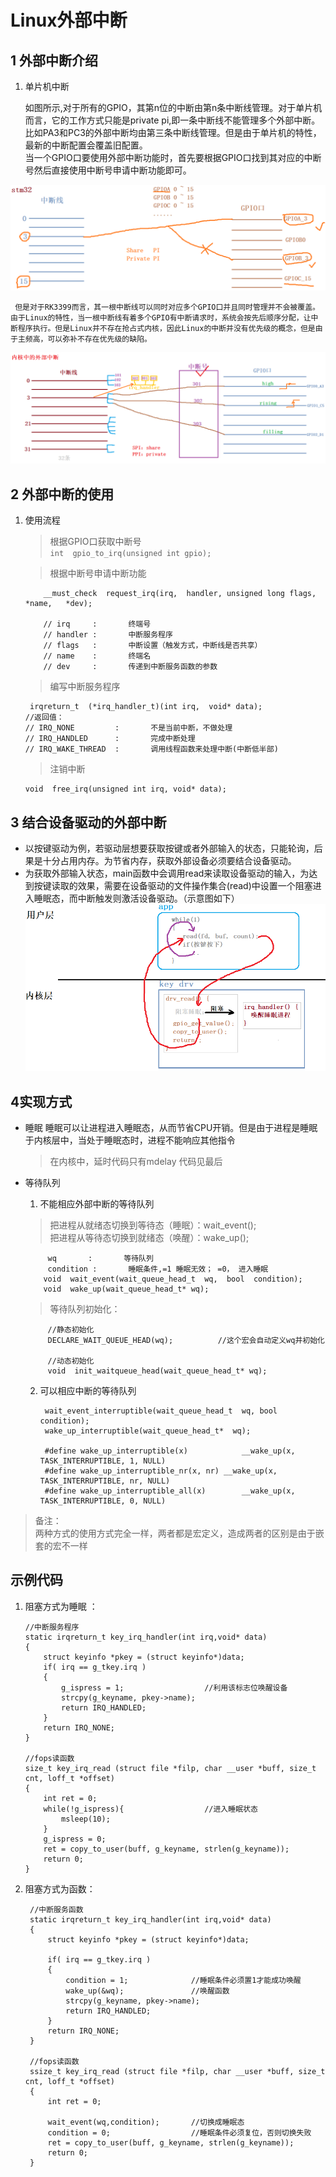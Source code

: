 <!--
 * @Description: In User Settings Edit
 * @Author: your name
 * @Date: 2019-09-17 20:27:05
 * @LastEditTime: 2019-09-18 17:22:19
 * @LastEditors: Please set LastEditors
 -->
# Linux外部中断

## 1 外部中断介绍
1. 单片机中断  
       
     如图所示,对于所有的GPIO，其第n位的中断由第n条中断线管理。对于单片机而言，它的工作方式只能是private pi,即一条中断线不能管理多个外部中断。比如PA3和PC3的外部中断均由第三条中断线管理。但是由于单片机的特性，最新的中断配置会覆盖旧配置。  
     当一个GPIO口要使用外部中断功能时，首先要根据GPIO口找到其对应的中断号然后直接使用中断号申请中断功能即可。

 ![单片机中断示意图](https://github.com/TimChanCHN/pictures/raw/master/Linux/%E5%8D%95%E7%89%87%E6%9C%BA%E4%B8%AD%E6%96%AD.png) 
     
     但是对于RK3399而言，其一根中断线可以同时对应多个GPIO口并且同时管理并不会被覆盖。由于Linux的特性，当一根中断线有着多个GPIO有中断请求时，系统会按先后顺序分配，让中断程序执行。但是Linux并不存在抢占式内核，因此Linux的中断并没有优先级的概念，但是由于主频高，可以弥补不存在优先级的缺陷。
   ![Linux中断示意图](https://github.com/TimChanCHN/pictures/raw/master/Linux/RK3399%E4%B8%AD%E6%96%AD.png)

## 2 外部中断的使用
1. 使用流程
   > 根据GPIO口获取中断号  
        ```
            int  gpio_to_irq(unsigned int gpio);
        ```  
          
   > 根据中断号申请中断功能  
        
     ```
         __must_check  request_irq(irq,  handler, unsigned long flags,   *name,   *dev);

         // irq     :       终端号
         // handler :       中断服务程序
         // flags   :       中断设置（触发方式，中断线是否共享）
         // name    :       终端名
         // dev     :       传递到中断服务函数的参数
   
     ```  

    >  编写中断服务程序  
    ```
     irqreturn_t  (*irq_handler_t)(int irq,  void* data);
    //返回值：
    // IRQ_NONE         :       不是当前中断，不做处理       
    // IRQ_HANDLED	    :       完成中断处理
    // IRQ_WAKE_THREAD  :       调用线程函数来处理中断(中断低半部)
    ```

    > 注销中断
    ```
    void  free_irq(unsigned int irq, void* data);

    ```

## 3 结合设备驱动的外部中断
  - 以按键驱动为例，若驱动层想要获取按键或者外部输入的状态，只能轮询，后果是十分占用内存。为节省内存，获取外部设备必须要结合设备驱动。  
  - 为获取外部输入状态，main函数中会调用read来读取设备驱动的输入，为达到按键读取的效果，需要在设备驱动的文件操作集合(read)中设置一个阻塞进入睡眠态，而中断触发则激活设备驱动。（示意图如下）
  ![外部中断结合设备驱动示意图](https://github.com/TimChanCHN/pictures/raw/master/Linux/%E5%A4%96%E9%83%A8%E4%B8%AD%E6%96%AD%E7%BB%93%E5%90%88%E8%AE%BE%E5%A4%87.png)

## 4实现方式
- 睡眠
  睡眠可以让进程进入睡眠态，从而节省CPU开销。但是由于进程是睡眠于内核层中，当处于睡眠态时，进程不能响应其他指令
  > 在内核中，延时代码只有mdelay
  > 代码见最后

- 等待队列
  1. 不能相应外部中断的等待队列
   >把进程从就绪态切换到等待态（睡眠）：wait_event();  
    把进程从等待态切换到就绪态（唤醒）：wake_up();

     ```
          wq       :       等待队列
          condition :       睡眠条件,=1 睡眠无效； =0， 进入睡眠
         void  wait_event(wait_queue_head_t  wq,  bool  condition);
         void  wake_up(wait_queue_head_t* wq);    
     ```

   > 等待队列初始化：  

     ```
          //静态初始化
          DECLARE_WAIT_QUEUE_HEAD(wq);          //这个宏会自动定义wq并初始化

          //动态初始化
          void  init_waitqueue_head(wait_queue_head_t* wq);
    ```

  2. 可以相应中断的等待队列
       ```
        wait_event_interruptible(wait_queue_head_t  wq, bool  condition);
        wake_up_interruptible(wait_queue_head_t*  wq);

        #define wake_up_interruptible(x)			__wake_up(x, TASK_INTERRUPTIBLE, 1, NULL)  
        #define wake_up_interruptible_nr(x, nr)	__wake_up(x, TASK_INTERRUPTIBLE, nr, NULL)
        #define wake_up_interruptible_all(x)		__wake_up(x, TASK_INTERRUPTIBLE, 0, NULL)

       ```
> 备注：  
> 两种方式的使用方式完全一样，两者都是宏定义，造成两者的区别是由于嵌套的宏不一样


## 示例代码
1. 阻塞方式为睡眠 ：
    ```
    //中断服务程序
    static irqreturn_t key_irq_handler(int irq,void* data)
    {
    	struct keyinfo *pkey = (struct keyinfo*)data;
    	if( irq == g_tkey.irq )
    	{
    		g_ispress = 1;                  //利用该标志位唤醒设备
    		strcpy(g_keyname, pkey->name);
    		return IRQ_HANDLED;
    	}
    	return IRQ_NONE;
    }

    //fops读函数
    size_t key_irq_read (struct file *filp, char __user *buff, size_t cnt, loff_t *offset)
    {
    	int ret = 0;  
    	while(!g_ispress){                  //进入睡眠状态
    		msleep(10);
    	}
    	g_ispress = 0;
    	ret = copy_to_user(buff, g_keyname, strlen(g_keyname));
    	return 0;
    }
    ```

2. 阻塞方式为函数：
   ```
    //中断服务函数
    static irqreturn_t key_irq_handler(int irq,void* data)
    {
    	struct keyinfo *pkey = (struct keyinfo*)data;
    
    	if( irq == g_tkey.irq )
    	{
    		condition = 1;              //睡眠条件必须置1才能成功唤醒
    		wake_up(&wq);               //唤醒函数
    		strcpy(g_keyname, pkey->name);
    		return IRQ_HANDLED;
    	}
    	return IRQ_NONE;
    }

    //fops读函数
    ssize_t key_irq_read (struct file *filp, char __user *buff, size_t cnt, loff_t *offset)
    {
    	int ret = 0;
    
    	wait_event(wq,condition);       //切换成睡眠态
    	condition = 0;                  //睡眠条件必须复位，否则切换失败
    	ret = copy_to_user(buff, g_keyname, strlen(g_keyname));
    	return 0;
    }
   ```

